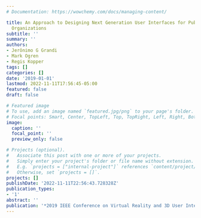```yaml
---
# Documentation: https://wowchemy.com/docs/managing-content/

title: An Approach to Designing Next Generation User Interfaces for Public-Safety
  Organizations
subtitle: ''
summary: ''
authors:
- Jerônimo G Grandi
- Mark Ogren
- Regis Kopper
tags: []
categories: []
date: '2019-01-01'
lastmod: 2022-11-11T17:56:45-05:00
featured: false
draft: false

# Featured image
# To use, add an image named `featured.jpg/png` to your page's folder.
# Focal points: Smart, Center, TopLeft, Top, TopRight, Left, Right, BottomLeft, Bottom, BottomRight.
image:
  caption: ''
  focal_point: ''
  preview_only: false

# Projects (optional).
#   Associate this post with one or more of your projects.
#   Simply enter your project's folder or file name without extension.
#   E.g. `projects = ["internal-project"]` references `content/project/deep-learning/index.md`.
#   Otherwise, set `projects = []`.
projects: []
publishDate: '2022-11-11T22:56:43.728328Z'
publication_types:
- '1'
abstract: ''
publication: '*2019 IEEE Conference on Virtual Reality and 3D User Interfaces (VR)*'
---
```

